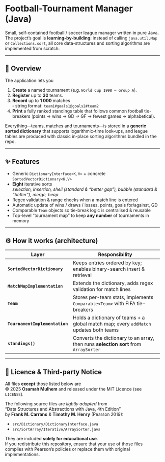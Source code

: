 # Football-Tournament Manager (Java)

Small, self-contained football / soccer league manager written in pure Java.  
The project’s goal is **learning-by-building**: instead of calling `java.util.Map`
or `Collections.sort`, all core data-structures and sorting algorithms are
implemented from scratch.

---

## 📜 Overview

The application lets you

1. **Create** a named tournament (e.g. `World Cup 1998 – Group A`).
2. **Register** up to **30** teams.
3. **Record** up to **1 000** matches  
   ‑ string format: `team1#goals1@goals2#team2`
4. **Print** a fully ranked standings table that follows common football
   tie-breakers (points → wins → GD → GF → fewest games → alphabetical).

Everything—teams, matches and tournaments—is stored in a **generic
sorted dictionary** that supports logarithmic-time look-ups, and league
tables are produced with classic in-place sorting algorithms bundled in
the repo.

---

## ✨ Features

* Generic `DictionaryInterface<K,V>` + concrete `SortedVectorDictionary<K,V>`
* **Eight** iterative sorts  
  *selection, insertion, shell (standard & “better gap”), bubble (standard &
  “better”), merge, heap*
* Regex validation & range checks when a match line is entered
* Automatic update of wins / draws / losses, points, goals for/against, GD
* Comparable `Team` objects so tie-break logic is centralised & reusable
* Top-level “tournament map” to keep **any number** of tournaments in memory

---

## ⚙️ How it works (architecture)

| Layer | Responsibility |
|-------|----------------|
| **`SortedVectorDictionary`** | Keeps entries ordered by key; enables binary-search insert & retrieval |
| **`MatchMapImplementation`** | Extends the dictionary, adds regex validation for match lines |
| **`Team`** | Stores per-team stats, implements `Comparable<Team>` with FIFA tie-breakers |
| **`TournamentImplementation`** | Holds a dictionary of teams + a global match map; every `addMatch` updates both teams |
| **`standings()`** | Converts the dictionary to an array, then runs **selection sort** from `ArraySorter` |

---

## 📝 Licence & Third-party Notice

All files **except** those listed below are  
© 2025 **Osamah Mulhem** and released under the MIT Licence (see `LICENSE`).

The following source files are *lightly adapted* from  
“Data Structures and Abstractions with Java, 4th Edition”  
by **Frank M. Carrano** & **Timothy M. Henry** (Pearson 2019):

* `src/Dictionary/DictionaryInterface.java`  
* `src/SortArray/Iterative/ArraySorter.java`

They are included **solely for educational use**.  
If you redistribute this repository, ensure that your use of those files
complies with Pearson’s policies or replace them with original
implementations.
